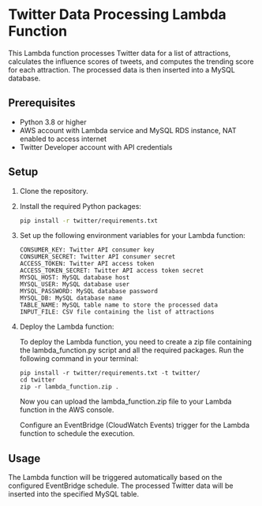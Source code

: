 # Twitter Data Processing Lambda Function

This Lambda function processes Twitter data for a list of attractions, calculates the influence scores of tweets, and computes the trending score for each attraction. The processed data is then inserted into a MySQL database.

## Prerequisites

- Python 3.8 or higher
- AWS account with Lambda service and MySQL RDS instance, NAT enabled to access internet
- Twitter Developer account with API credentials

## Setup

1. Clone the repository.

2. Install the required Python packages:

   ```bash
   pip install -r twitter/requirements.txt
   ```
   

3. Set up the following environment variables for your Lambda function:
    ```
    CONSUMER_KEY: Twitter API consumer key
    CONSUMER_SECRET: Twitter API consumer secret
    ACCESS_TOKEN: Twitter API access token
    ACCESS_TOKEN_SECRET: Twitter API access token secret
    MYSQL_HOST: MySQL database host
    MYSQL_USER: MySQL database user
    MYSQL_PASSWORD: MySQL database password
    MYSQL_DB: MySQL database name
    TABLE_NAME: MySQL table name to store the processed data
    INPUT_FILE: CSV file containing the list of attractions
    ```
4. Deploy the Lambda function:

    To deploy the Lambda function, you need to create a zip file containing the lambda_function.py script and all the required packages. Run the following command in your terminal:
    ```
    pip install -r twitter/requirements.txt -t twitter/
    cd twitter
    zip -r lambda_function.zip .
    ```
    Now you can upload the lambda_function.zip file to your Lambda function in the AWS console.
    
    Configure an EventBridge (CloudWatch Events) trigger for the Lambda function to schedule the execution.

## Usage
The Lambda function will be triggered automatically based on the configured EventBridge schedule. The processed Twitter data will be inserted into the specified MySQL table.
